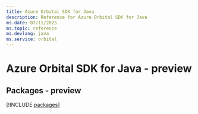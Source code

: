 ```yaml
---
title: Azure Orbital SDK for Java
description: Reference for Azure Orbital SDK for Java
ms.date: 07/11/2025
ms.topic: reference
ms.devlang: java
ms.service: orbital
---
```

# Azure Orbital SDK for Java - preview
## Packages - preview
[!INCLUDE [packages](orbital-index.md)]